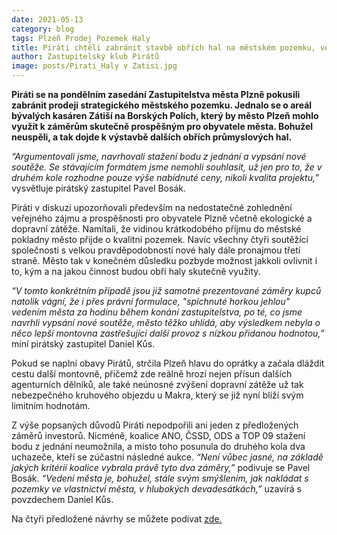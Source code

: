 ```yaml
---
date: 2021-05-13
category: blog
tags: Plzeň Prodej Pozemek Haly
title: Piráti chtěli zabránit stavbě obřích hal na městském pozemku, vedení města Plzně přesto dalo halám zelenou!
author: Zastupitelský klub Pirátů
image: posts/Pirati_Haly v Zatisi.jpg
---
```


**Piráti se na pondělním zasedání Zastupitelstva města Plzně pokusili zabránit prodeji strategického městského pozemku. Jednalo se o areál bývalých kasáren Zátiší na Borských Polích, který by město Plzeň mohlo využít k záměrům skutečně prospěšným pro obyvatele města. Bohužel neuspěli, a tak dojde k výstavbě dalších obřích průmyslových hal.**

*“Argumentovali jsme, navrhovali stažení bodu z jednání a vypsání nové soutěže. Se stávajícím formátem jsme nemohli souhlasit, už jen pro to, že v druhém kole rozhodne pouze výše nabídnuté ceny, nikoli kvalita projektu,”* vysvětluje pirátský zastupitel Pavel Bosák.

Piráti v diskuzi upozorňovali především na nedostatečné zohlednění veřejného zájmu a prospěšnosti pro obyvatele Plzně včetně ekologické a dopravní zátěže. Namítali, že vidinou krátkodobého příjmu do městské pokladny město přijde o kvalitní pozemek. Navíc všechny čtyři soutěžící společnosti s velkou pravděpodobností nové haly dále pronajmou třetí straně. Město tak v konečném důsledku pozbyde možnost jakkoli ovlivnit i to, kým a na jakou činnost budou obří haly skutečně využity.

*“V tomto konkrétním případě jsou již samotné prezentované záměry kupců natolik vágní, že i přes právní formulace, "spíchnuté horkou jehlou" vedením města za hodinu během konání zastupitelstva, po té, co jsme navrhli vypsání nové soutěže, město těžko uhlídá, aby výsledkem nebyla o něco lepší montovna zastřešující další provoz s nízkou přidanou hodnotou,”* míní pirátský zastupitel Daniel Kůs. 

Pokud se naplní obavy Pirátů, strčila Plzeň hlavu do oprátky a začala dláždit cestu další montovně, přičemž zde reálně hrozí nejen přísun dalších agenturních dělníků, ale také neúnosné zvýšení dopravní zátěže už tak nebezpečného kruhového objezdu u Makra, který se již nyní blíží svým limitním hodnotám. 

Z výše popsaných důvodů Piráti nepodpořili ani jeden z předložených záměrů investorů. Nicméně, koalice ANO, ČSSD, ODS a TOP 09 stažení bodu z jednání neumožnila, a místo toho posunula do druhého kola dva uchazeče, kteří se zúčastní následné aukce. *“Není vůbec jasné, na základě jakých kritérií koalice vybrala právě tyto dva záměry,”* podivuje se Pavel Bosák. *“Vedení města je, bohužel, stále svým smýšlením, jak nakládat s pozemky ve vlastnictví města, v hlubokých devadesátkách,”* uzavírá s povzdechem Daniel Kůs.

Na čtyři předložené návrhy se můžete podívat [zde.](https://uschovna.plzen.eu/zasilka/C60A3C95-5DE4-4340-B4DF-CBC9DC4D4B82?fbclid=IwAR0YMTnC_-5t1djZp6ruxs5Kyqmfs9ja957K0hv38AXhJpRtzw1TneKg4pg)
